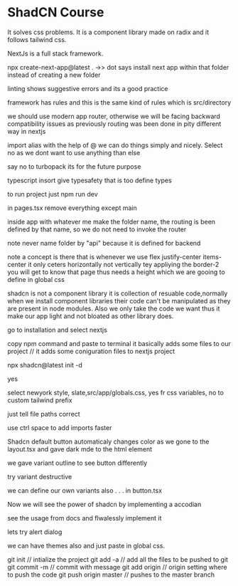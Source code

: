 # ShadCN Course

It solves css problems. It is a component library made on radix and it follows tailwind css.

NextJs is a full stack framework.

npx create-next-app@latest . ->> dot says install next app within that folder instead of creating a new folder

linting shows suggestive errors and its a good practice

framework has rules and this is the same kind of rules which is src/directory 

we should use modern app router, otherwise we will be facing backward compatibility issues as previously routing was been done in pity different way in nextjs

import alias with the help of @ we can do things simply and nicely. Select no as we dont want to use anything than else

say no to turbopack its for the future purpose

typescript insort give typesafety that is too define types

to run project just npm run dev

in pages.tsx remove everything except main

inside app with whatever me make the folder name, the routing is been defined by that name, so we do not need to invoke the router

note never name folder by "api" because it is defined for backend

note a concept is there that is whenever we use flex justify-center items-center it only ceters horizontally not vertically tey appliying the border-2 you will get to know that page thus needs a height which we are gooing to define in global css

shadcn is not a component library it is collection of resuable code,normally when we install component libraries their code can't be manipulated as they are present in node modules. Also we only take the code we want thus it make our app light and not bloated as other library does.

go to installation and select nextjs

copy npm command and paste to terminal it basically adds some files to our project // it adds some coniguration files to nextjs project

npx shadcn@latest init -d

yes

select newyork style, slate,src/app/globals.css, yes fr css variables, no to custom tailwind prefix

just tell file paths correct

use ctrl space to add imports faster

Shadcn default button automaticaly changes color as we gone to the layout.tsx and gave dark mde to the html element

we gave variant outline to see button differently

try variant destructive

we can define our own variants also . . . in button.tsx

Now we will see the power of shadcn by implementing a accodian

see the usage from docs and flwalessly implement it

lets try alert dialog

we can have themes also and just paste in global css.

git init // intialize the project
git add -a // add all the files to be pushed to git
git commit -m // commit with message
git add origin <url> // origin setting where to push the code
git push origin master // pushes to the master branch










